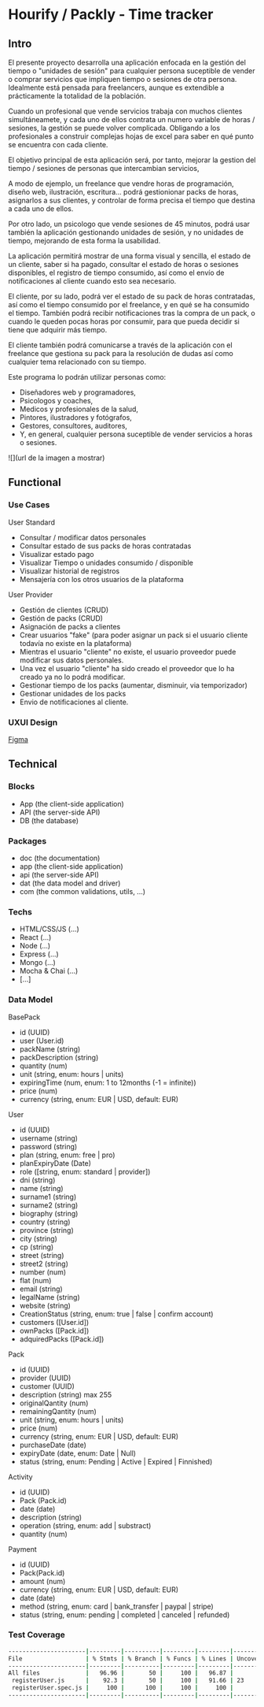 # Hourify / Packly - Time tracker

## Intro

El presente proyecto desarrolla una aplicación enfocada en la gestión del tiempo o "unidades de sesión" para cualquier persona suceptible de vender o comprar servicios que impliquen tiempo o sesiones de otra persona. Idealmente está pensada para freelancers, aunque es extendible a prácticamente la totalidad de la población. 

Cuando un profesional que vende servicios trabaja con muchos clientes simultáneamete, y cada uno de ellos contrata un numero variable de horas / sesiones, la gestión se puede volver complicada. Obligando a los profesionales a construir complejas hojas de excel para saber en qué punto se encuentra con cada cliente. 

El objetivo principal de esta aplicación será, por tanto, mejorar la gestion del tiempo / sesiones  de personas que intercambian servicios,

A modo de ejemplo, un freelance que vendre horas de programación, diseño web, ilustración, escritura... podrá gestionionar packs de horas, asignarlos a sus clientes, y controlar de forma precisa el tiempo que destina a cada uno de ellos. 

Por otro lado, un psicologo que vende sesiones de 45 minutos, podrá usar también la aplicación gestionando unidades de sesión, y no unidades de tiempo, mejorando de esta forma la usabilidad. 

La aplicación permitirá mostrar de una forma visual y sencilla, el estado de un cliente, saber si ha pagado, consultar el estado de horas o sesiones disponibles, el registro de tiempo consumido, así como el envío de notificaciones al cliente cuando esto sea necesario. 

El cliente, por su lado, podrá ver el estado de su pack de horas contratadas, así como el tiempo consumido por el freelance, y en qué se ha consumido el tiempo. También podrá recibir notificaciones tras la compra de un pack, o cuando le queden pocas horas por consumir, para que pueda decidir si tiene que adquirir más tiempo. 

El cliente también podrá comunicarse a través de la aplicación con el freelance que gestiona su pack para la resolución de dudas así como cualquier tema relacionado con su tiempo. 

Este programa lo podrán utilizar personas como: 
- Diseñadores web y programadores,
- Psicologos y coaches, 
- Medicos y profesionales de la salud, 
- Pintores, ilustradores y fotógrafos, 
- Gestores, consultores, auditores,
- Y, en general, cualquier persona suceptible de vender servicios a horas o sesiones.


![](url de la imagen a mostrar)

## Functional

### Use Cases

User Standard
- Consultar / modificar datos personales
- Consultar estado de sus packs de horas contratadas
- Visualizar estado pago
- Visualizar Tiempo o unidades consumido / disponible
- Visualizar historial de registros
- Mensajería con los otros usuarios de la plataforma

User Provider
- Gestión de clientes (CRUD)
- Gestión de packs (CRUD)
- Asignación de packs a clientes
- Crear usuarios "fake" (para poder asignar un pack si el usuario cliente todavía no existe en la plataforma)
- Mientras el usuario "cliente" no existe, el usuario proveedor puede modificar sus datos personales. 
- Una vez el usuario "cliente" ha sido creado el proveedor que lo ha creado ya no lo podrá modificar. 
- Gestionar tiempo de los packs (aumentar, disminuir, via temporizador)
- Gestionar unidades de los packs
- Envio de notificaciones al cliente.   

### UXUI Design

[Figma](https://figma.com)

## Technical

### Blocks

- App (the client-side application)
- API (the server-side API)
- DB (the database)

### Packages

- doc (the documentation)
- app (the client-side application)
- api (the server-side API)
- dat (the data model and driver)
- com (the common validations, utils, ...)

### Techs

- HTML/CSS/JS (...)
- React (...)
- Node (...)
- Express (...)
- Mongo (...)
- Mocha & Chai (...)
- [...]

### Data Model

BasePack
- id (UUID)
- user (User.id)
- packName (string)
- packDescription (string)
- quantity (num)
- unit (string, enum: hours | units)
- expiringTime (num, enum: 1 to 12months (-1 = infinite))
- price (num)
- currency (string, enum: EUR | USD, default: EUR)


User
- id (UUID)
- username (string)   
- password (string)   
- plan (string, enum: free | pro) 
- planExpiryDate (Date) 
- role ([string, enum: standard | provider]) 
- dni (string) 
- name (string)
- surname1 (string)
- surname2 (string)
- biography (string)
- country (string)
- province (string)
- city (string)
- cp (string)
- street (string)
- street2 (string)
- number (num)
- flat (num)
- email (string)
- legalName (string)
- website (string)
- CreationStatus (string, enum: true | false | confirm account)
- customers ([User.id])
- ownPacks ([Pack.id])
- adquiredPacks ([Pack.id])


Pack
- id (UUID)
- provider (UUID)
- customer (UUID)
- description (string) max 255
- originalQantity (num)
- remainingQantity (num)
- unit (string, enum: hours | units)
- price (num)
- currency (string, enum: EUR | USD, default: EUR)
- purchaseDate (date)
- expiryDate (date, enum: Date | Null)
- status (string, enum: Pending | Active | Expired | Finnished)


Activity
- id (UUID)
- Pack (Pack.id)
- date (date)
- description (string)
- operation (string, enum: add | substract)
- quantity (num)


Payment
- id (UUID)
- Pack(Pack.id)
- amount (num)
- currency (string, enum: EUR | USD, default: EUR)
- date (date)
- method (string, enum: card | bank_transfer | paypal | stripe)
- status (string, enum: pending | completed | canceled | refunded)

### Test Coverage

```sh
----------------------|---------|----------|---------|---------|-------------------
File                  | % Stmts | % Branch | % Funcs | % Lines | Uncovered Line #s 
----------------------|---------|----------|---------|---------|-------------------
All files             |   96.96 |       50 |     100 |   96.87 |                   
 registerUser.js      |    92.3 |       50 |     100 |   91.66 | 23                
 registerUser.spec.js |     100 |      100 |     100 |     100 |                   
----------------------|---------|----------|---------|---------|-------------------
```
